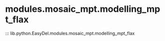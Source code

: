 # modules.mosaic_mpt.modelling_mpt_flax
::: lib.python.EasyDel.modules.mosaic_mpt.modelling_mpt_flax